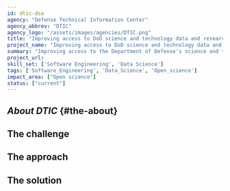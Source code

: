 ```yaml
---
id: dtic-dsa
agency: "Defense Technical Information Center"
agency_abbrev: "DTIC"
agency_logo: "/assets/images/agencies/DTIC.png"
title: "Improving access to DoD science and technology data and research"
project_name: "Improving access to DoD science and technology data and research"
summary: "Improving access to the Department of Defense's science and technology data and analytics at the Defense Technical Information Center to rapidly, accurately, and reliably deliver the knowledge needed to create technology developments that will protect and enhance U.S. competitive advantage."
project_url: 
skill_set: ['Software Engineering', 'Data Science']
tags: ['Software_Engineering', 'Data_Science', 'Open_science']
impact_area: ["Open science"]
status: ["current"]
---
```


## *About DTIC* {#the-about}

## The challenge

## The approach

## The solution  
